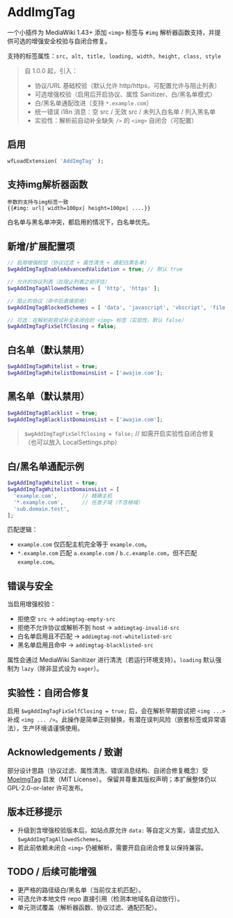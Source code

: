 # AddImgTag

一个小插件为 MediaWiki 1.43+ 添加 `<img>` 标签与 `#img` 解析器函数支持，并提供可选的增强安全校验与自闭合修复。

支持的标签属性：`src, alt, title, loading, width, height, class, style`

> 自 1.0.0 起，引入：
>
> - 协议/URL 基础校验（默认允许 http/https，可配置允许与阻止列表）
> - 可选增强校验（启用后开启协议、属性 Sanitizer、白/黑名单模式）
> - 白/黑名单通配改进（支持 `*.example.com`）
> - 统一错误 i18n 消息：空 src / 无效 src / 未列入白名单 / 列入黑名单
> - 实验性：解析前自动补全缺失 `/>` 的 `<img>` 自闭合（可配置）

## 启用

```php
wfLoadExtension( 'AddImgTag' );
```

## 支持img解析器函数

```text
参数的支持与img标签一致
{{#img: url| width=100px| height=100px| ....}}
```

白名单与黑名单冲突，都启用的情况下，白名单优先。

## 新增/扩展配置项

```php
// 启用增强校验（协议过滤 + 属性清洗 + 通配白黑名单）
$wgAddImgTagEnableAdvancedValidation = true; // 默认 true

// 允许的协议列表（在阻止列表之前评估）
$wgAddImgTagAllowedSchemes = [ 'http', 'https' ];

// 阻止的协议（命中后直接拒绝）
$wgAddImgTagBlockedSchemes = [ 'data', 'javascript', 'vbscript', 'file', 'ftp', 'blob' ];

// 可选：在解析前尝试补全未闭合的 <img> 标签（实验性，默认 false）
$wgAddImgTagFixSelfClosing = false;
```

## 白名单（默认禁用）

```php
$wgAddImgTagWhitelist = true;
$wgAddImgTagWhitelistDomainsList = ['awajie.com'];
```

## 黑名单（默认禁用）

```php
$wgAddImgTagBlacklist = true;
$wgAddImgTagBlacklistDomainsList = ['awajie.com'];
```

> `$wgAddImgTagFixSelfClosing = false;` // 如需开启实验性自闭合修复（也可以放入 LocalSettings.php）

## 白/黑名单通配示例

```php
$wgAddImgTagWhitelist = true;
$wgAddImgTagWhitelistDomainsList = [
  'example.com',        // 精确主机
  '*.example.com',      // 任意子域（不含根域）
  'sub.domain.test',
];
```

匹配逻辑：

- `example.com` 仅匹配主机完全等于 `example.com`。
- `*.example.com` 匹配 `a.example.com` / `b.c.example.com`，但不匹配 `example.com`。

## 错误与安全

当启用增强校验：

- 拒绝空 `src` → `addimgtag-empty-src`
- 拒绝不允许协议或解析不到 host → `addimgtag-invalid-src`
- 白名单启用且不匹配 → `addimgtag-not-whitelisted-src`
- 黑名单启用且命中 → `addimgtag-blacklisted-src`

属性会通过 MediaWiki Sanitizer 进行清洗（若运行环境支持）。`loading` 默认强制为 `lazy`（除非显式设为 `eager`）。

## 实验性：自闭合修复

启用 `$wgAddImgTagFixSelfClosing = true;` 后，会在解析早期尝试把 `<img ...>` 补成 `<img ... />`。此操作是简单正则替换，有潜在误判风险（嵌套标签或异常语法），生产环境请谨慎使用。

## Acknowledgements / 致谢

部分设计思路（协议过滤、属性清洗、错误消息结构、自闭合修复概念）受 [MoeImgTag](https://github.com/moegirlwiki/mediawiki-extension-MoeImgTag) 启发（MIT License）。
保留并尊重其版权声明；本扩展整体仍以 GPL-2.0-or-later 许可发布。

## 版本迁移提示

- 升级到含增强校验版本后，如站点原允许 `data:` 等自定义方案，请显式加入 `$wgAddImgTagAllowedSchemes`。
- 若此前依赖未闭合 `<img>` 仍被解析，需要开启自闭合修复以保持兼容。

## TODO / 后续可能增强

- 更严格的路径级白/黑名单（当前仅主机匹配）。
- 可选允许本地文件 repo 直接引用（检测本地域名自动放行）。
- 单元测试覆盖（解析器函数、协议过滤、通配匹配）。

